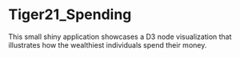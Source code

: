 # Tiger21_Spending
This small shiny application showcases a D3 node visualization that illustrates how the wealthiest individuals spend their money.

